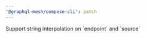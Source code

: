 ```yaml
---
'@graphql-mesh/compose-cli': patch
---
```


Support string interpolation on \`endpoint\` and \`source\`
